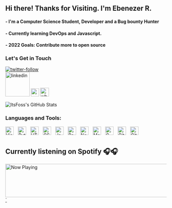 ## Hi there! Thanks for Visiting.  I'm Ebenezer R.


#### - I'm a Computer Science Student, Developer and a Bug bounty Hunter 
#### - Currently learning DevOps and Javascript.
#### - 2022 Goals: Contribute more to open source 

### Let's Get in Touch
<a href="https://twitter.com/its_foss"><img align="bottom" alt="twitter-follow" src="https://img.shields.io/twitter/follow/its_foss?color=%231DA1F2&label=Follow%20%40its_foss%20&logo=twitter&logoColor=%231DA1F2&style=for-the-badge"></a>
<br/>
<a href="https://www.linkedin.com/in/ebenezer-akhonya-11203323a/"><img alt="linkedin" align="bottom" padding="10x" src="https://upload.wikimedia.org/wikipedia/commons/0/01/LinkedIn_Logo.svg" width="76px" ></a>
<a href="https://t.me/itsfoss0"><img  align="bottom" src="https://upload.wikimedia.org/wikipedia/commons/8/83/Telegram_2019_Logo.svg" width="25px" /></a>
<a href="https://wa.me/254741394183"><img src="https://upload.wikimedia.org/wikipedia/commons/6/6b/WhatsApp.svg" alt="whatsapp" width="27px" /> </a>
<br/>

<img align="bottom" alt="ItsFoss's GitHub Stats" src="https://github-readme-stats.vercel.app/api?username=Itsfoss0&show_icons=true&hide_border=false&title_color=ff652f&icon_color=FFE400&bg_color=09131B&text_color=ffffff&border_color=0c1a25" />

### Languages and Tools:

<img align="left" alt="Visual Studio Code" width="26px" src="https://cdn.jsdelivr.net/gh/devicons/devicon/icons/vscode/vscode-original.svg" style="padding-right:10px;" />
<img align="left" alt="Python" width="26px" src="https://cdn.jsdelivr.net/gh/devicons/devicon/icons/python/python-original.svg" style="padding-right:10px;" />
<img align="left" alt="HTML5" width="26px" src="https://cdn.jsdelivr.net/gh/devicons/devicon/icons/html5/html5-original.svg" style="padding-right:10px;" />
<img align="left" alt="CSS3" width="26px" src="https://cdn.jsdelivr.net/gh/devicons/devicon/icons/css3/css3-original.svg" style="padding-right:10px;" />
<img align="left" alt="JavaScript" width="26px" src="https://cdn.jsdelivr.net/gh/devicons/devicon/icons/javascript/javascript-original.svg" style="padding-right:10px;" />
<img align="left" alt="React" width="26px" src="https://cdn.jsdelivr.net/gh/devicons/devicon/icons/react/react-original.svg" style="padding-right:10px;" />
<img align="left" alt="Node.js" width="26px" src="https://cdn.jsdelivr.net/gh/devicons/devicon/icons/nodejs/nodejs-original.svg" style="padding-right:10px;" />
<img align="left" alt="MongoDB" width="26px" src="https://cdn.jsdelivr.net/gh/devicons/devicon/icons/mongodb/mongodb-original.svg" style="padding-right:10px;" />
<img align="left" alt="C" width="26px" src="https://cdn.jsdelivr.net/gh/devicons/devicon/icons/c/c-original.svg" style="padding-right:10px;" />
<img align="left" alt="Git" width="26px" src="https://cdn.jsdelivr.net/gh/devicons/devicon/icons/git/git-original.svg" style="padding-right:10px;" />
<img align="left" alt="GitHub" width="26px" src="https://user-images.githubusercontent.com/3369400/139448065-39a229ba-4b06-434b-bc67-616e2ed80c8f.png" style="padding-right:10px;" />


<br />
<br />

## Currently listening on Spotify 🎧🎧

<a href="https://now-playing-spotify-nrffifhuf-itsfoss0.vercel.app/now-playing?open">
<img  padding-left="0px "src="https://now-playing-spotify-nrffifhuf-itsfoss0.vercel.app/now-playing" width="870" height="104" alt="Now Playing" />`
</a>

